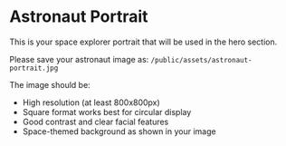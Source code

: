 # Astronaut Portrait

This is your space explorer portrait that will be used in the hero section. 

Please save your astronaut image as:
`/public/assets/astronaut-portrait.jpg`

The image should be:
- High resolution (at least 800x800px)
- Square format works best for circular display
- Good contrast and clear facial features
- Space-themed background as shown in your image
